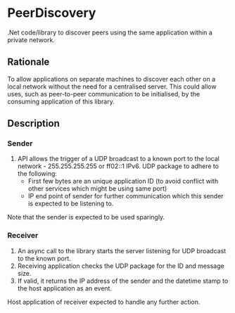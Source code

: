 # PeerDiscovery
.Net code/library to discover peers using the same application within a private network. 

## Rationale

To allow applications on separate machines to discover each other on a local network without the need for a centralised server.  This could allow uses, such as peer-to-peer communication to be initialised, by the consuming application of this library.

## Description

### Sender
1. API allows the trigger of a UDP broadcast to a known port to the local network - 255.255.255.255 or ff02::1 IPv6.  UDP package to adhere to the following:
     - First few bytes are an unique application ID (to avoid conflict with other services which might be using same port)
     - IP end point of sender for further communication which this sender is expected to be listening to.

Note that the sender is expected to be used sparingly.

### Receiver
1. An async call to the library starts the server listening for UDP broadcast to the known port.
2. Receiving application checks the UDP package for the ID and message size.
3. If valid, it returns the IP address of the sender and the datetime stamp to the host application as an event.

Host application of receiver expected to handle any further action.
